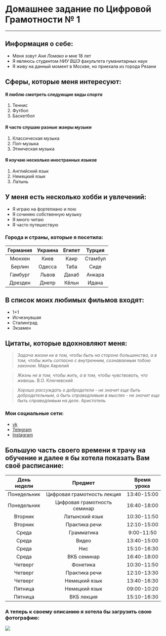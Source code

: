 # Домашнее задание по Цифровой Грамотности № 1
* * *

## Информация о себе:
* Меня зовут *Аня Ломако* и мне 18 лет
* Я являюсь студентом  *НИУ ВШЭ* факультета гуманитарных наук
* Я живу на данный момент в Москве, но приехала из города Рязани
## Сферы, которые меня интересуют:
#### Я люблю смотреть следующие виды *спорта*
1. Теннис
2. Футбол 
3. Баскетбол 
#### Я часто слушаю разные жанры *музыки*
1. Классическая музыка
2. Поп-музыка
3. Этническая музыка
#### Я изучаю несколько иностранных *языков*
1. Английский язык
2. Немецкий язык
3. Латынь
## У меня есть несколько хобби и увлечений:
   * Я играю на фортепиано и пою
   * Я сочиняю собственную музыку
   * Я много читаю 
   * Я часто путешествую 
### Города и страны, которые я посетила:
| Германия  | Украина  | Египет  | Турция  |
|:---------:|:--------:|:-------:|:-------:|
|Мюнхен     |Киев      |Каир     |Стамбул  |
|Берлин     |Одесса    |Таба     |Сиде     |
|Гамбург    |Львов     |Дахаб    |Анкара   |
|Дрезден    |Днепр     |Кёльн    |Идана    |
## В список моих любимых фильмов входят:
- 1+1
- Исчезнувшая
- Сталинград
- Экзамен
## Цитаты, которые вдохновляют меня: 
>*Задача жизни не в том, чтобы быть на стороне большинства, а в том, чтобы жить согласно с внутренним, сознаваемым тобою законом*. Марк Аврелий

>*Жизнь не в том, чтобы жить, а в том, чтобы чувствовать, что живешь*. В.О. Ключевский

>*Хорошо рассуждать о добродетели - не значит еще быть добродетельным, а быть справедливым в мыслях - не значит еще быть справедливым на деле*. Аристотель 
### Мои социальные сети:
* [vk](https://vk.com/llllllllllllllllllkl)
* [Telegram](https://t.me/AnnLomako)
* [Instagram](https://www.instagram/com/lomannskaya/)

## Большую часть своего времени я трачу на обучение и далее я бы хотела показать Вам своё расписание: 
День недели|Предмет|Время урока|
|:---:|:---:|:---:|
Понедельник|Цифровая грамотность лекция|13:40-15:00|
Понедельник|Цифровая грамотность семинар|16:40-18:00|
Вторник|Латынский язык|10:30-11:50|
Вторник|Практика речи|12:10-15:00|
Среда|Грамматика|9:00-11:50|
Среда|Видео|13:40-15:00|
Среда|Нис|15:10-16:30|
Среда|ВКБ семинар|16:40-18:00|
Четверг|Фонетика|10:30-11:50|
Четверг|Практика речи|12:10-13:30|
Четверг|Немецкий язык|13:40-16:30|
Пятница|Немецкий язык|09:00-10:20|
Пятница|ВКБ лекция|15:10-16:30|
### А теперь к своему описанию я хотела бы загрузить свою фотографию:
![](https://lh3.googleusercontent.com/-P6ZnY_4i5uA/WmNpaaDrvzI/AAAAAAAABkQ/SYz3gVltylIYTOds8C9euUkftFlfpqJ6QCJoC/w530-h530-n-rw/aI5cSLm3SXk.jpg)


